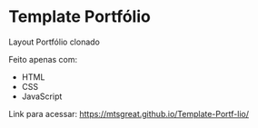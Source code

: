 # Template Portfólio

Layout Portfólio clonado 

Feito apenas com:

* HTML
* CSS
* JavaScript


Link para acessar: https://mtsgreat.github.io/Template-Portf-lio/



